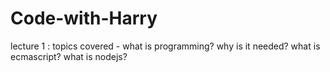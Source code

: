 # Code-with-Harry 
lecture 1 : topics covered - 
what is programming?
why is it needed?
what is ecmascript?
what is nodejs?
